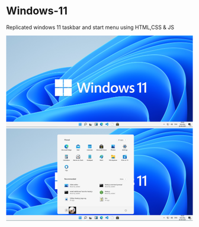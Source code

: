 ﻿# Windows-11

Replicated windows 11 taskbar and start menu using HTML,CSS & JS 

<img src="Screenshot (284).png"><br>
<img src="Screenshot (285).png">
